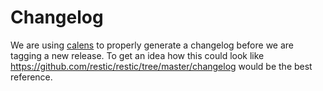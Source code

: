# Changelog

We are using [calens](https://github.com/restic/calens) to properly generate a
changelog before we are tagging a new release. To get an idea how this could
look like <https://github.com/restic/restic/tree/master/changelog> would be the
best reference.

